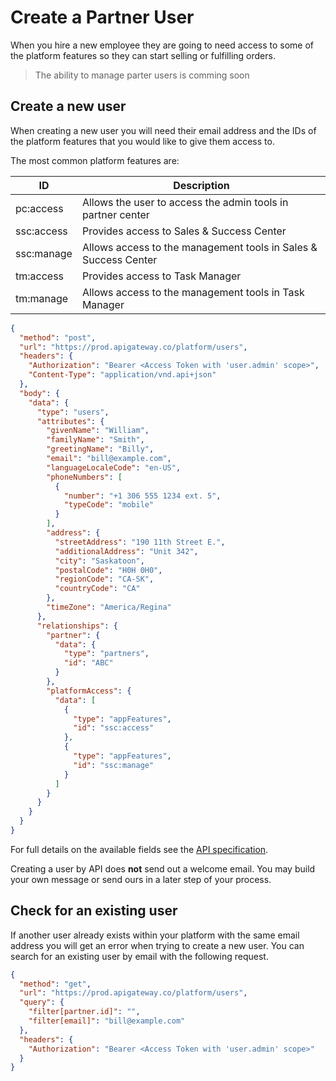 # Create a Partner User

When you hire a new employee they are going to need access to some of the platform features so they can start selling or fulfilling orders.

> The ability to manage parter users is comming soon

## Create a new user

When creating a new user you will need their email address and the IDs of the platform features that you would like to give them access to. 

The most common platform features are:

|ID|Description|
|--|-----------|
|pc:access|Allows the user to access the admin tools in partner center|
|ssc:access|Provides access to Sales & Success Center|
|ssc:manage|Allows access to the management tools in Sales & Success Center|
|tm:access|Provides access to Task Manager|
|tm:manage|Allows access to the management tools in Task Manager|


```json http
{
  "method": "post",
  "url": "https://prod.apigateway.co/platform/users",
  "headers": {
    "Authorization": "Bearer <Access Token with 'user.admin' scope>",
    "Content-Type": "application/vnd.api+json"
  },
  "body": {
    "data": {
      "type": "users",
      "attributes": {
        "givenName": "William",
        "familyName": "Smith",
        "greetingName": "Billy",
        "email": "bill@example.com",
        "languageLocaleCode": "en-US",
        "phoneNumbers": [
          {
            "number": "+1 306 555 1234 ext. 5",
            "typeCode": "mobile"
          }
        ],
        "address": {
          "streetAddress": "190 11th Street E.",
          "additionalAddress": "Unit 342",
          "city": "Saskatoon",
          "postalCode": "H0H 0H0",
          "regionCode": "CA-SK",
          "countryCode": "CA"
        },
        "timeZone": "America/Regina"
      },
      "relationships": {
        "partner": {
          "data": {
            "type": "partners",
            "id": "ABC"
          }
        },
        "platformAccess": {
          "data": [
            {
              "type": "appFeatures",
              "id": "ssc:access"
            },
            {
              "type": "appFeatures",
              "id": "ssc:manage"
            }
          ]
        }
      }
    }
  }
}
```

For full details on the available fields see the [API specification](../../openapi/platform/platform.yaml/components/schemas/users).

Creating a user by API does **not** send out a welcome email. You may build your own message or send ours in a later step of your process.


## Check for an existing user
If another user already exists within your platform with the same email address you will get an error when trying to create a new user. You can search for an existing user by email with the following request.

```json http
{
  "method": "get",
  "url": "https://prod.apigateway.co/platform/users",
  "query": {
    "filter[partner.id]": "",
    "filter[email]": "bill@example.com"
  },
  "headers": {
    "Authorization": "Bearer <Access Token with 'user.admin' scope>"
  }
}
```
